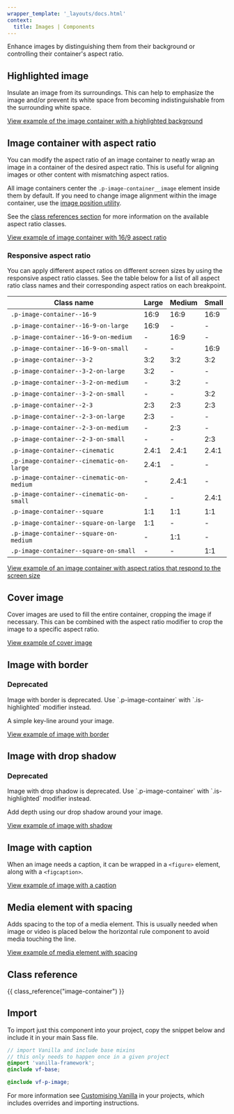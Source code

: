 ```yaml
---
wrapper_template: '_layouts/docs.html'
context:
  title: Images | Components
---
```


Enhance images by distinguishing them from their background or controlling their container's aspect ratio.

## Highlighted image

Insulate an image from its surroundings. This can help to emphasize the image
and/or prevent its white space from becoming indistinguishable from the surrounding white space.

<div class="embedded-example"><a href="/docs/examples/patterns/image/container/highlighted" class="js-example">
View example of the image container with a highlighted background
</a></div>

## Image container with aspect ratio

You can modify the aspect ratio of an image container to neatly wrap an image in a container of the desired aspect ratio.
This is useful for aligning images or other content with mismatching aspect ratios.

All image containers center the `.p-image-container__image` element inside them by default.
If you need to change image alignment within the image container, use the [image position utility](/docs/utilities/image-position).

See the [class references section](#class-reference) for more information on the available aspect ratio classes.

<div class="embedded-example"><a href="/docs/examples/patterns/image/container/aspect-ratio/16-9" class="js-example">
View example of image container with 16/9 aspect ratio
</a></div>

### Responsive aspect ratio

You can apply different aspect ratios on different screen sizes by using the responsive aspect ratio classes.
See the table below for a list of all aspect ratio class names and their corresponding aspect ratios on each breakpoint.

<table>
  <thead>
    <tr>
      <th style="width: 400px; max-width: 75svw;">Class name</th>
      <th>Large</th>
      <th>Medium</th>
      <th>Small</th>
    </tr>
  </thead>
  <tbody>
    <tr>
      <td><code>.p-image-container--16-9</code></td>
      <td>16:9</td>
      <td>16:9</td>
      <td>16:9</td>
    </tr>
    <tr>
      <td><code>.p-image-container--16-9-on-large</code></td>
      <td>16:9</td>
      <td>-</td>
      <td>-</td>
    </tr>
    <tr>
      <td><code>.p-image-container--16-9-on-medium</code></td>
      <td>-</td>
      <td>16:9</td>
      <td>-</td>
    </tr>
    <tr>
      <td><code>.p-image-container--16-9-on-small</code></td>
      <td>-</td>
      <td>-</td>
      <td>16:9</td>
    </tr>
    <tr>
      <td><code>.p-image-container--3-2</code></td>
      <td>3:2</td>
      <td>3:2</td>
      <td>3:2</td>
    </tr>
    <tr>
      <td><code>.p-image-container--3-2-on-large</code></td>
      <td>3:2</td>
      <td>-</td>
      <td>-</td>
    </tr>
    <tr>
      <td><code>.p-image-container--3-2-on-medium</code></td>
      <td>-</td>
      <td>3:2</td>
      <td>-</td>
    </tr>
    <tr>
      <td><code>.p-image-container--3-2-on-small</code></td>
      <td>-</td>
      <td>-</td>
      <td>3:2</td>
    </tr>
    <tr>
      <td><code>.p-image-container--2-3</code></td>
      <td>2:3</td>
      <td>2:3</td>
      <td>2:3</td>
    </tr>
    <tr>
      <td><code>.p-image-container--2-3-on-large</code></td>
      <td>2:3</td>
      <td>-</td>
      <td>-</td>
    </tr>
    <tr>
      <td><code>.p-image-container--2-3-on-medium</code></td>
      <td>-</td>
      <td>2:3</td>
      <td>-</td>
    </tr>
    <tr>
      <td><code>.p-image-container--2-3-on-small</code></td>
      <td>-</td>
      <td>-</td>
      <td>2:3</td>
    </tr>
    <tr>
      <td><code>.p-image-container--cinematic</code></td>
      <td>2.4:1</td>
      <td>2.4:1</td>
      <td>2.4:1</td>
    </tr>
    <tr>
      <td><code>.p-image-container--cinematic-on-large</code></td>
      <td>2.4:1</td>
      <td>-</td>
      <td>-</td>
    </tr>
    <tr>
      <td><code>.p-image-container--cinematic-on-medium</code></td>
      <td>-</td>
      <td>2.4:1</td>
      <td>-</td>
    </tr>
    <tr>
      <td><code>.p-image-container--cinematic-on-small</code></td>
      <td>-</td>
      <td>-</td>
      <td>2.4:1</td>
    </tr>
    <tr>
      <td><code>.p-image-container--square</code></td>
      <td>1:1</td>
      <td>1:1</td>
      <td>1:1</td>
    </tr>
    <tr>
      <td><code>.p-image-container--square-on-large</code></td>
      <td>1:1</td>
      <td>-</td>
      <td>-</td>
    </tr>
    <tr>
      <td><code>.p-image-container--square-on-medium</code></td>
      <td>-</td>
      <td>1:1</td>
      <td>-</td>
    </tr>
    <tr>
      <td><code>.p-image-container--square-on-small</code></td>
      <td>-</td>
      <td>-</td>
      <td>1:1</td>
    </tr>
  </tbody>
</table>

<div class="embedded-example"><a href="/docs/examples/patterns/image/container/aspect-ratio/responsive" class="js-example">
View example of an image container with aspect ratios that respond to the screen size
</a></div>

## Cover image

Cover images are used to fill the entire container, cropping the image if necessary. This can be combined with the aspect ratio modifier to crop the image to a specific aspect ratio.

<div class="embedded-example"><a href="/docs/examples/patterns/image/container/cover" class="js-example">
View example of cover image
</a></div>

## Image with border

<div class="p-notification--caution">
  <div class="p-notification__content">
    <h3 class="p-notification__title">Deprecated</h3>
    <p class="p-notification__message">Image with border is deprecated. Use `.p-image-container` with `.is-highlighted` modifier instead.</p>
  </div>
</div>

A simple key-line around your image.

<div class="embedded-example"><a href="/docs/examples/patterns/image/bordered/" class="js-example">
View example of image with border
</a></div>

## Image with drop shadow

<div class="p-notification--caution">
  <div class="p-notification__content">
    <h3 class="p-notification__title">Deprecated</h3>
    <p class="p-notification__message">Image with drop shadow is deprecated. Use `.p-image-container` with `.is-highlighted` modifier instead.</p>
  </div>
</div>

Add depth using our drop shadow around your image.

<div class="embedded-example"><a href="/docs/examples/patterns/image/shadowed/" class="js-example">
View example of image with shadow
</a></div>

## Image with caption

When an image needs a caption, it can be wrapped in a `<figure>` element, along with a `<figcaption>`.

<div class="embedded-example"><a href="/docs/examples/patterns/image/caption/" class="js-example">
View example of image with a caption
</a></div>

## Media element with spacing

Adds spacing to the top of a media element. This is usually needed when image or video is placed below the horizontal rule component to avoid media touching the line.

<div class="embedded-example"><a href="/docs/examples/patterns/image/spacing/" class="js-example">
View example of media element with spacing
</a></div>

## Class reference

{{ class_reference("image-container") }}

## Import

To import just this component into your project, copy the snippet below and include it in your main Sass file.

```scss
// import Vanilla and include base mixins
// this only needs to happen once in a given project
@import 'vanilla-framework';
@include vf-base;

@include vf-p-image;
```

For more information see [Customising Vanilla](/docs/customising-vanilla/) in your projects, which includes overrides and importing instructions.
